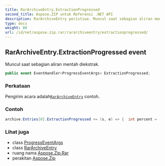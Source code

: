 ```yaml
---
title: RarArchiveEntry.ExtractionProgressed
second_title: Aspose.ZIP untuk Referensi .NET API
description: RarArchiveEntry peristiwa. Muncul saat sebagian aliran mentah diekstrak.
type: docs
weight: 80
url: /id/net/aspose.zip.rar/rararchiveentry/extractionprogressed/
---
```

## RarArchiveEntry.ExtractionProgressed event

Muncul saat sebagian aliran mentah diekstrak.

```csharp
public event EventHandler<ProgressEventArgs> ExtractionProgressed;
```

### Perkataan

Pengirim acara adalah[`RarArchiveEntry`](../) contoh.

### Contoh

```csharp
archive.Entries[0].ExtractionProgressed += (s, e) => {  int percent = (int)((100 * e.ProceededBytes) / ((RarArchiveEntry)s).UncompressedSize); };
```

### Lihat juga

* class [ProgressEventArgs](../../../aspose.zip/progresseventargs/)
* class [RarArchiveEntry](../)
* ruang nama [Aspose.Zip.Rar](../../rararchiveentry/)
* perakitan [Aspose.Zip](../../../)


